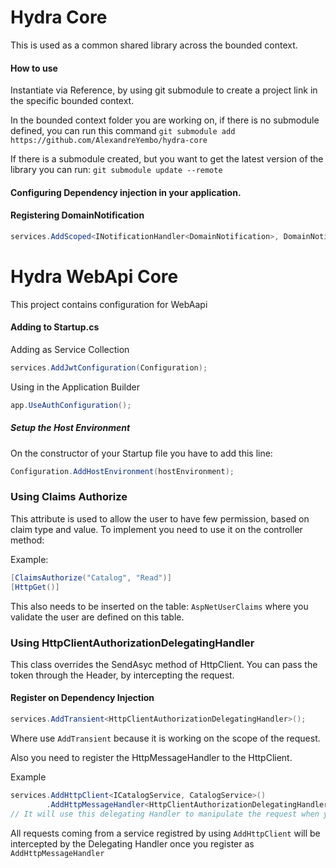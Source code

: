 # Hydra Core

This is used as a common shared library across the bounded context.


#### How to use
Instantiate via Reference, by using git submodule to create a project link in the specific bounded context.

In the bounded context folder you are working on, if there is no submodule defined, you can run this command
```git submodule add https://github.com/AlexandreYembo/hydra-core```

If there is a submodule created, but you want to get the latest version of the library you can run:
```git submodule update --remote```

#### Configuring Dependency injection in your application.

#### Registering DomainNotification
```c# 
services.AddScoped<INotificationHandler<DomainNotification>, DomainNotificationHandler>();
```

# Hydra WebApi Core
This project contains configuration for WebAapi

#### Adding to Startup.cs

Adding as Service Collection
```c#
services.AddJwtConfiguration(Configuration);
```

Using in the Application Builder
```c#
app.UseAuthConfiguration();
```

##### Setup the Host Environment

On the constructor of your Startup file you have to add this line:
```c#
Configuration.AddHostEnvironment(hostEnvironment);
```


### Using Claims Authorize
This attribute is used to allow the user to have few permission, based on claim type and value. To implement you need to use it on the controller method:

Example:
```c#
[ClaimsAuthorize("Catalog", "Read")]
[HttpGet()]
```
This also needs to be inserted on the table: ```AspNetUserClaims``` where you validate the user are defined on this table.

### Using HttpClientAuthorizationDelegatingHandler
This class overrides the SendAsyc method of HttpClient. You can pass the token through the Header, by intercepting the request.

#### Register on Dependency Injection
```c#
services.AddTransient<HttpClientAuthorizationDelegatingHandler>();
```
Where use ```AddTransient``` because it is working on the scope of the request.

Also you need to register the HttpMessageHandler to the HttpClient.

Example
```c#
services.AddHttpClient<ICatalogService, CatalogService>()
        .AddHttpMessageHandler<HttpClientAuthorizationDelegatingHandler>(); 
// It will use this delegating Handler to manipulate the request when you use the httpclient
```

All requests coming from a service registred by using ```AddHttpClient``` will be intercepted by the Delegating Handler once you register as ```AddHttpMessageHandler```
